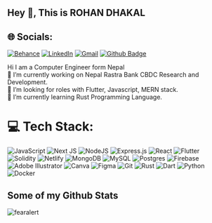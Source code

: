 ## Hey 👋, This is ROHAN DHAKAL

## 🌐 Socials:
[![Behance](https://img.shields.io/badge/Behance-1769ff?logo=behance&logoColor=white)](https://behance.net/dhakalrohan2) [![LinkedIn](https://img.shields.io/badge/LinkedIn-%230077B5.svg?logo=linkedin&logoColor=white)](https://linkedin.com/in/dhakalrohan)
[![Gmail](https://img.shields.io/badge/-dhakalrohan229@gmail.com-c14438?style=flat&logo=Gmail&logoColor=white&link=mailto:dhakalrohan229@gmail.com)](mailto:dhakalrohan229@gmail.com) [![Github Badge](https://img.shields.io/badge/-fearalert-grey?style=flat&logo=github&logoColor=white&link=https://github.com/fearalert/)](https://www.github.com/fearalert/) <p align='left'>Hi I am a Computer Engineer form Nepal <br>
🔭 I’m currently working on Nepal Rastra Bank CBDC Research and Development.<br>🤝 I’m looking for roles with Flutter, Javascript, MERN stack.<br>🌱 I’m currently learning Rust Programming Language.<br></p>

# 💻 Tech Stack:
![JavaScript](https://img.shields.io/badge/javascript-%23323330.svg?style=for-the-badge&logo=javascript&logoColor=%23F7DF1E)
![Next JS](https://img.shields.io/badge/Next-black?style=for-the-badge&logo=next.js&logoColor=white)
![NodeJS](https://img.shields.io/badge/node.js-6DA55F?style=for-the-badge&logo=node.js&logoColor=white)
![Express.js](https://img.shields.io/badge/express.js-%23404d59.svg?style=for-the-badge&logo=express&logoColor=%2361DAFB)
![React](https://img.shields.io/badge/react-%2320232a.svg?style=for-the-badge&logo=react&logoColor=%2361DAFB)
![Flutter](https://img.shields.io/badge/Flutter-%2302569B.svg?style=for-the-badge&logo=Flutter&logoColor=white)
![Solidity](https://img.shields.io/badge/Solidity-%23363636.svg?style=for-the-badge&logo=solidity&logoColor=white)
![Netlify](https://img.shields.io/badge/netlify-%23000000.svg?style=for-the-badge&logo=netlify&logoColor=#00C7B7)
![MongoDB](https://img.shields.io/badge/MongoDB-%234ea94b.svg?style=for-the-badge&logo=mongodb&logoColor=white)
![MySQL](https://img.shields.io/badge/mysql-4479A1.svg?style=for-the-badge&logo=mysql&logoColor=white)
![Postgres](https://img.shields.io/badge/postgres-%23316192.svg?style=for-the-badge&logo=postgresql&logoColor=white)
![Firebase](https://img.shields.io/badge/firebase-a08021?style=for-the-badge&logo=firebase&logoColor=ffcd34)
![Adobe Illustrator](https://img.shields.io/badge/adobe%20illustrator-%23FF9A00.svg?style=for-the-badge&logo=adobe%20illustrator&logoColor=white)
![Canva](https://img.shields.io/badge/Canva-%2300C4CC.svg?style=for-the-badge&logo=Canva&logoColor=white)
![Figma](https://img.shields.io/badge/figma-%23F24E1E.svg?style=for-the-badge&logo=figma&logoColor=white)
![Git](https://img.shields.io/badge/git-%23F05033.svg?style=for-the-badge&logo=git&logoColor=white)
![Rust](https://img.shields.io/badge/rust-%23000000.svg?style=for-the-badge&logo=rust&logoColor=white)
![Dart](https://img.shields.io/badge/dart-%230175C2.svg?style=for-the-badge&logo=dart&logoColor=white)
![Python](https://img.shields.io/badge/python-%233472A3.svg?style=for-the-badge&logo=python&logoColor=white)
![Docker](https://img.shields.io/badge/docker-%233472A3.svg?style=for-the-badge&logo=docker&logoColor=white)

## Some of my Github Stats
<p align=left> <img src=https://komarev.com/ghpvc/?username=fearalert alt=fearalert /> </p>

<!--
**fearalert/fearalert** is a ✨ _special_ ✨ repository because its `README.md` (this file) appears on your GitHub profile.

Here are some ideas to get you started:

- 🔭 I’m currently working on ...
- 🌱 I’m currently learning ...
- 👯 I’m looking to collaborate on ...
- 🤔 I’m looking for help with ...
- 💬 Ask me about ...
- 📫 How to reach me: ...
- 😄 Pronouns: ...
- ⚡ Fun fact: ...
-->
